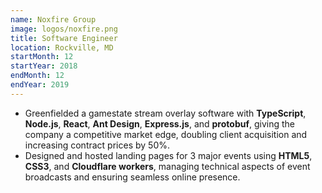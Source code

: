 ```yaml
---
name: Noxfire Group
image: logos/noxfire.png
title: Software Engineer
location: Rockville, MD
startMonth: 12
startYear: 2018
endMonth: 12
endYear: 2019
---
```


- Greenfielded a gamestate stream overlay software with **TypeScript**, **Node.js**, **React**, **Ant Design**, **Express.js**, and **protobuf**, giving the company a competitive market edge, doubling client acquisition and increasing contract prices by 50%.
- Designed and hosted landing pages for 3 major events using **HTML5**, **CSS3**, and **Cloudflare workers**, managing technical aspects of event broadcasts and ensuring seamless online presence.
